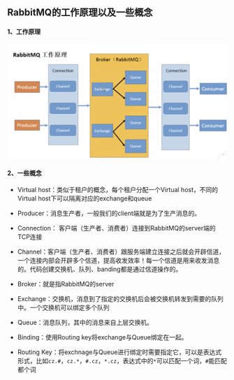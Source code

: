 ## RabbitMQ的工作原理以及一些概念



#### 1、工作原理

<img src="../images/WechatIMG498.jpeg" alt="avatar" style="zoom:67%;" />





#### 2、一些概念

- Virtual host：类似于租户的概念，每个租户分配一个Virtual host，不同的Virtual host下可以隔离对应的exchange和queue

- Producer：消息生产者，一般我们的client端就是为了生产消息的。
- Connection： 客户端（生产者、消费者）连接到RabbitMQ的server端的TCP连接
- Channel：客户端（生产者、消费者）跟服务端建立连接之后就会开辟信道，一个连接内部会开辟多个信道，提高收发效率！每一个信道是用来收发消息的。代码创建交换机、队列、banding都是通过信道操作的。
- Broker：就是指RabbitMQ的server
- Exchange：交换机，消息到了指定的交换机后会被交换机转发到需要的队列中。一个交换机可以绑定多个队列
- Queue：消息队列，其中的消息来自上层交换机。
- Binding：使用Routing key将exchange与Queue绑定在一起。
- Routing Key：将exchnage与Queue进行绑定时需要指定它，可以是表达式形式，比如`cz.#`，`cz.*`，`#.cz`，`*.cz`，表达式中的`*`可以匹配一个词，`#`能匹配都个词



